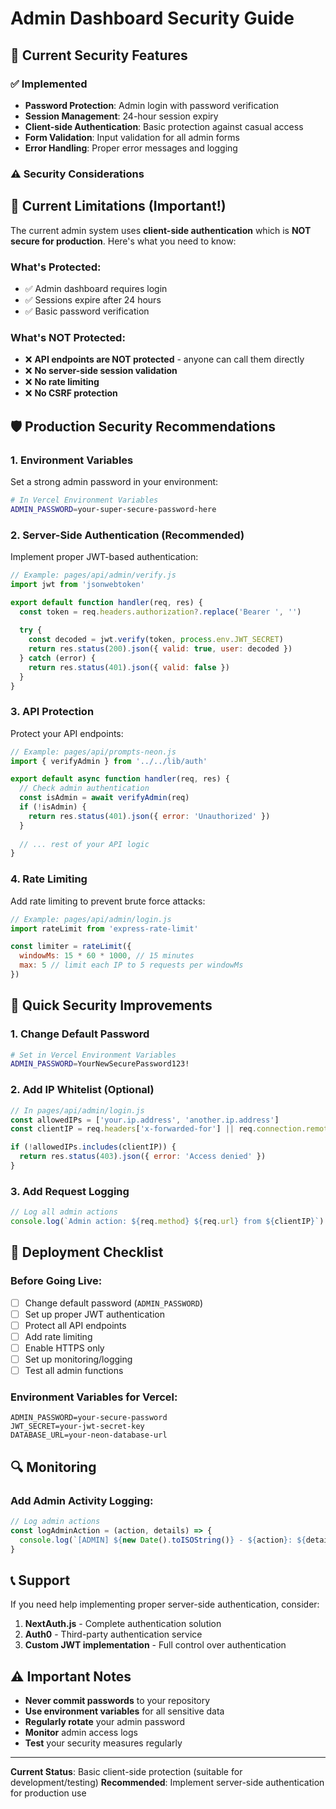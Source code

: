 # Admin Dashboard Security Guide

## 🔐 Current Security Features

### ✅ Implemented
- **Password Protection**: Admin login with password verification
- **Session Management**: 24-hour session expiry
- **Client-side Authentication**: Basic protection against casual access
- **Form Validation**: Input validation for all admin forms
- **Error Handling**: Proper error messages and logging

### ⚠️ Security Considerations

## 🚨 Current Limitations (Important!)

The current admin system uses **client-side authentication** which is **NOT secure for production**. Here's what you need to know:

### What's Protected:
- ✅ Admin dashboard requires login
- ✅ Sessions expire after 24 hours
- ✅ Basic password verification

### What's NOT Protected:
- ❌ **API endpoints are NOT protected** - anyone can call them directly
- ❌ **No server-side session validation**
- ❌ **No rate limiting**
- ❌ **No CSRF protection**

## 🛡️ Production Security Recommendations

### 1. Environment Variables
Set a strong admin password in your environment:

```bash
# In Vercel Environment Variables
ADMIN_PASSWORD=your-super-secure-password-here
```

### 2. Server-Side Authentication (Recommended)
Implement proper JWT-based authentication:

```javascript
// Example: pages/api/admin/verify.js
import jwt from 'jsonwebtoken'

export default function handler(req, res) {
  const token = req.headers.authorization?.replace('Bearer ', '')
  
  try {
    const decoded = jwt.verify(token, process.env.JWT_SECRET)
    return res.status(200).json({ valid: true, user: decoded })
  } catch (error) {
    return res.status(401).json({ valid: false })
  }
}
```

### 3. API Protection
Protect your API endpoints:

```javascript
// Example: pages/api/prompts-neon.js
import { verifyAdmin } from '../../lib/auth'

export default async function handler(req, res) {
  // Check admin authentication
  const isAdmin = await verifyAdmin(req)
  if (!isAdmin) {
    return res.status(401).json({ error: 'Unauthorized' })
  }
  
  // ... rest of your API logic
}
```

### 4. Rate Limiting
Add rate limiting to prevent brute force attacks:

```javascript
// Example: pages/api/admin/login.js
import rateLimit from 'express-rate-limit'

const limiter = rateLimit({
  windowMs: 15 * 60 * 1000, // 15 minutes
  max: 5 // limit each IP to 5 requests per windowMs
})
```

## 🔧 Quick Security Improvements

### 1. Change Default Password
```bash
# Set in Vercel Environment Variables
ADMIN_PASSWORD=YourNewSecurePassword123!
```

### 2. Add IP Whitelist (Optional)
```javascript
// In pages/api/admin/login.js
const allowedIPs = ['your.ip.address', 'another.ip.address']
const clientIP = req.headers['x-forwarded-for'] || req.connection.remoteAddress

if (!allowedIPs.includes(clientIP)) {
  return res.status(403).json({ error: 'Access denied' })
}
```

### 3. Add Request Logging
```javascript
// Log all admin actions
console.log(`Admin action: ${req.method} ${req.url} from ${clientIP}`)
```

## 🚀 Deployment Checklist

### Before Going Live:
- [ ] Change default password (`ADMIN_PASSWORD`)
- [ ] Set up proper JWT authentication
- [ ] Protect all API endpoints
- [ ] Add rate limiting
- [ ] Enable HTTPS only
- [ ] Set up monitoring/logging
- [ ] Test all admin functions

### Environment Variables for Vercel:
```
ADMIN_PASSWORD=your-secure-password
JWT_SECRET=your-jwt-secret-key
DATABASE_URL=your-neon-database-url
```

## 🔍 Monitoring

### Add Admin Activity Logging:
```javascript
// Log admin actions
const logAdminAction = (action, details) => {
  console.log(`[ADMIN] ${new Date().toISOString()} - ${action}: ${details}`)
}
```

## 📞 Support

If you need help implementing proper server-side authentication, consider:
1. **NextAuth.js** - Complete authentication solution
2. **Auth0** - Third-party authentication service
3. **Custom JWT implementation** - Full control over authentication

## ⚠️ Important Notes

- **Never commit passwords** to your repository
- **Use environment variables** for all sensitive data
- **Regularly rotate** your admin password
- **Monitor** admin access logs
- **Test** your security measures regularly

---

**Current Status**: Basic client-side protection (suitable for development/testing)
**Recommended**: Implement server-side authentication for production use
